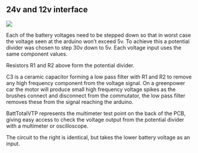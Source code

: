 ## **24v and 12v interface**

![](https://lh4.googleusercontent.com/3dqEng96hjpyZ2TGc14n3yMBvOySjo-OmNm2KM1m6NvkkP55jNfYTt651rU0modOr0cWeWOQhuywFpl-0hR0gtRoK-O_QZEt2r7qXEDnJOVWC9U_HNJWF7WJr8MN1OHGIE6hJPDr)

Each of the battery voltages need to be stepped down so that in worst case the voltage seen at the arduino won’t exceed 5v. To achieve this a potential divider was chosen to step 30v down to 5v. Each voltage input uses the same component values.

Resistors R1 and R2 above form the potential divider.

C3 is a ceramic capacitor forming a low pass filter with R1 and R2 to remove any high frequency component from the voltage signal. On a greenpower car the motor will produce small high frequency voltage spikes as the brushes connect and disconnect from the commutator, the low pass filter removes these from the signal reaching the arduino.

BattTotalVTP represents the multimeter test point on the back of the PCB, giving easy access to check the voltage output from the potential divider with a multimeter or oscilloscope.

The circuit to the right is identical, but takes the lower battery voltage as an input.

  


